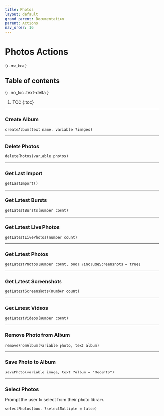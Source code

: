 ```yaml
---
title: Photos
layout: default
grand_parent: Documentation
parent: Actions
nav_order: 16
---
```


# Photos Actions
{: .no_toc }

## Table of contents
{: .no_toc .text-delta }

1. TOC
{:toc}

---

### Create Album

```
createAlbum(text name, variable ?images)
```

---

### Delete Photos

```
deletePhotos(variable photos)
```

---

### Get Last Import

```
getLastImport()
```

---

### Get Latest Bursts

```
getLatestBursts(number count)
```

---

### Get Latest Live Photos

```
getLatestLivePhotos(number count)
```

---

### Get Latest Photos

```
getLatestPhotos(number count, bool ?includeScreenshots = true)
```

---

### Get Latest Screenshots

```
getLatestScreenshots(number count)
```

---

### Get Latest Videos

```
getLatestVideos(number count)
```

---

### Remove Photo from Album

```
removeFromAlbum(variable photo, text album)
```

---

### Save Photo to Album

```
savePhoto(variable image, text ?album = "Recents")
```

---

### Select Photos

Prompt the user to select from their photo library.

```
selectPhotos(bool ?selectMultiple = false)
```
